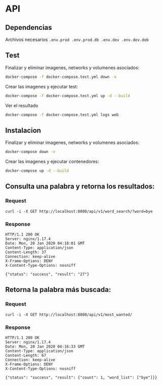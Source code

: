 # API

## Dependencias

Archivos necesarios
`
.env.prod
.env.prod.db
.env.dev
.env.dev.deb
`

## Test

Finalizar y eliminar imagenes, networks y volumenes asociados:
```bash
docker-compose -f docker-compose.test.yml down -v
```

Crear las imagenes y ejecutar test:
```bash
docker-compose -f docker-compose.test.yml up -d --build
```

Ver el resultado
```bash
docker-compose -f docker-compose.test.yml logs web
```

## Instalacion

Finalizar y eliminar imagenes, networks y volumenes asociados:
```bash
docker-compose down -v
```

Crear las imagenes y ejecutar contenedores:
```bash
docker-compose up -d --build
```

## Consulta una palabra y retorna los resultados:

### Request
`
curl -i -X GET http://localhost:8080/api/v1/word_search/?word=bye
`

### Response
```
HTTP/1.1 200 OK
Server: nginx/1.17.4
Date: Mon, 20 Jan 2020 04:18:01 GMT
Content-Type: application/json
Content-Length: 37
Connection: keep-alive
X-Frame-Options: DENY
X-Content-Type-Options: nosniff

{"status": "success", "result": "27"}
```

## Retorna la palabra más buscada:

### Request
`
curl -i -X GET http://localhost:8080/api/v1/most_wanted/
`

### Response
```
HTTP/1.1 200 OK
Server: nginx/1.17.4
Date: Mon, 20 Jan 2020 04:16:33 GMT
Content-Type: application/json
Content-Length: 67
Connection: keep-alive
X-Frame-Options: DENY
X-Content-Type-Options: nosniff

{"status": "success", "result": {"count": 1, "word_list": ["bye"]}}
```
